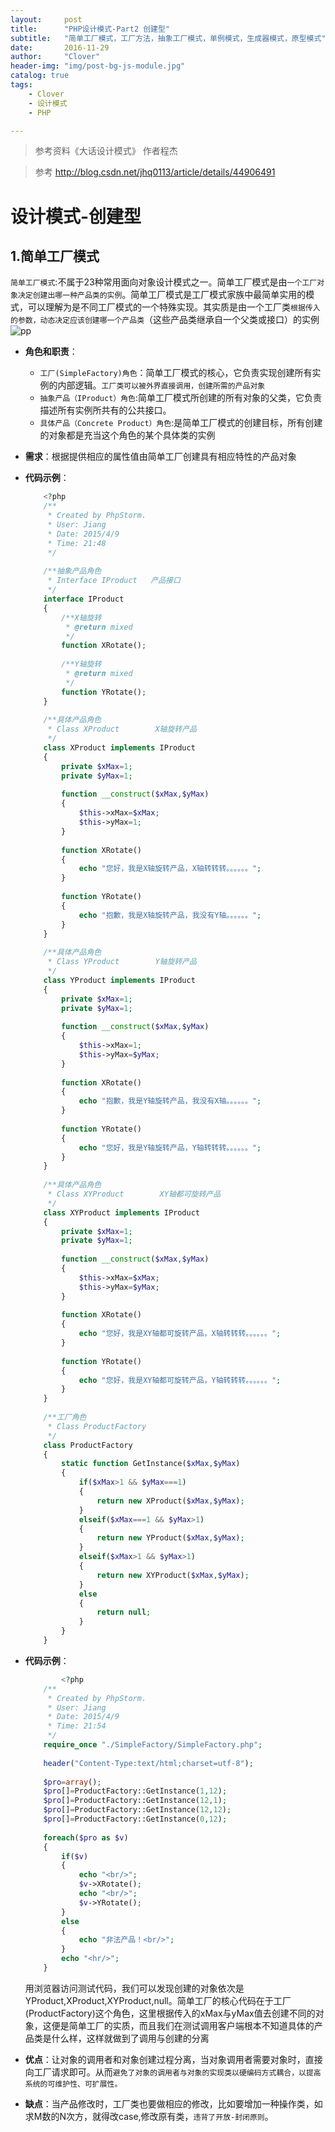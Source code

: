 ```yaml
---
layout:     post
title:      "PHP设计模式-Part2 创建型"
subtitle:   "简单工厂模式，工厂方法，抽象工厂模式，单例模式，生成器模式，原型模式"
date:       2016-11-29
author:     "Clover"
header-img: "img/post-bg-js-module.jpg"
catalog: true
tags:
    - Clover
    - 设计模式
    - PHP

---
```


> 参考资料《大话设计模式》
> 作者程杰

> 参考 http://blog.csdn.net/jhq0113/article/details/44906491

# 设计模式-创建型

## 1.简单工厂模式

`简单工厂模式`:不属于23种常用面向对象设计模式之一。简单工厂模式是由`一个工厂对象决定创建出哪一种产品类的实例`。简单工厂模式是工厂模式家族中最简单实用的模式，可以理解为是不同工厂模式的一个特殊实现。其实质是由一个工厂类`根据传入的参数，动态决定应该创建哪一个产品类`（这些产品类继承自一个父类或接口）的实例
![pp](http://clover.htmhub.com/img/20150409224555911.jpeg)

* **角色和职责**：

	* `工厂(SimpleFactory)角色`：简单工厂模式的核心，它负责实现创建所有实例的内部逻辑。`工厂类可以被外界直接调用，创建所需的产品对象`
	* `抽象产品（IProduct）角色`:简单工厂模式所创建的所有对象的父类，它负责描述所有实例所共有的公共接口。
	* `具体产品（Concrete Product）角色`:是简单工厂模式的创建目标，所有创建的对象都是充当这个角色的某个具体类的实例
* **需求**：根据提供相应的属性值由简单工厂创建具有相应特性的产品对象
* **代码示例**：

	```php
		<?php  
		/** 
		 * Created by PhpStorm. 
		 * User: Jiang 
		 * Date: 2015/4/9 
		 * Time: 21:48 
		 */  
		  
		/**抽象产品角色 
		 * Interface IProduct   产品接口 
		 */  
		interface IProduct  
		{  
		    /**X轴旋转 
		     * @return mixed 
		     */  
		    function XRotate();  
		  
		    /**Y轴旋转 
		     * @return mixed 
		     */  
		    function YRotate();  
		}  
		  
		/**具体产品角色 
		 * Class XProduct        X轴旋转产品 
		 */  
		class XProduct implements IProduct  
		{  
		    private $xMax=1;  
		    private $yMax=1;  
		  
		    function __construct($xMax,$yMax)  
		    {  
		        $this->xMax=$xMax;  
		        $this->yMax=1;  
		    }  
		  
		    function XRotate()  
		    {  
		        echo "您好，我是X轴旋转产品，X轴转转转。。。。。。";  
		    }  
		  
		    function YRotate()  
		    {  
		        echo "抱歉，我是X轴旋转产品，我没有Y轴。。。。。。";  
		    }  
		}  
		  
		/**具体产品角色 
		 * Class YProduct        Y轴旋转产品 
		 */  
		class YProduct implements IProduct  
		{  
		    private $xMax=1;  
		    private $yMax=1;  
		  
		    function __construct($xMax,$yMax)  
		    {  
		        $this->xMax=1;  
		        $this->yMax=$yMax;  
		    }  
		  
		    function XRotate()  
		    {  
		        echo "抱歉，我是Y轴旋转产品，我没有X轴。。。。。。";  
		    }  
		  
		    function YRotate()  
		    {  
		        echo "您好，我是Y轴旋转产品，Y轴转转转。。。。。。";  
		    }  
		}  
		  
		/**具体产品角色 
		 * Class XYProduct        XY轴都可旋转产品 
		 */  
		class XYProduct implements IProduct  
		{  
		    private $xMax=1;  
		    private $yMax=1;  
		  
		    function __construct($xMax,$yMax)  
		    {  
		        $this->xMax=$xMax;  
		        $this->yMax=$yMax;  
		    }  
		  
		    function XRotate()  
		    {  
		        echo "您好，我是XY轴都可旋转产品，X轴转转转。。。。。。";  
		    }  
		  
		    function YRotate()  
		    {  
		        echo "您好，我是XY轴都可旋转产品，Y轴转转转。。。。。。";  
		    }  
		}  
		  
		/**工厂角色 
		 * Class ProductFactory 
		 */  
		class ProductFactory  
		{  
		    static function GetInstance($xMax,$yMax)  
		    {  
		        if($xMax>1 && $yMax===1)  
		        {  
		            return new XProduct($xMax,$yMax);  
		        }  
		        elseif($xMax===1 && $yMax>1)  
		        {  
		            return new YProduct($xMax,$yMax);  
		        }  
		        elseif($xMax>1 && $yMax>1)  
		        {  
		            return new XYProduct($xMax,$yMax);  
		        }  
		        else  
		        {  
		            return null;  
		        }  
		    }  
		}  
	```
	
* **代码示例**：
	
	```php
			<?php  
		/** 
		 * Created by PhpStorm. 
		 * User: Jiang 
		 * Date: 2015/4/9 
		 * Time: 21:54 
		 */  
		require_once "./SimpleFactory/SimpleFactory.php";  
		  
		header("Content-Type:text/html;charset=utf-8");  
		  
		$pro=array();  
		$pro[]=ProductFactory::GetInstance(1,12);  
		$pro[]=ProductFactory::GetInstance(12,1);  
		$pro[]=ProductFactory::GetInstance(12,12);  
		$pro[]=ProductFactory::GetInstance(0,12);  
		  
		foreach($pro as $v)  
		{  
		    if($v)  
		    {  
		        echo "<br/>";  
		        $v->XRotate();  
		        echo "<br/>";  
		        $v->YRotate();  
		    }  
		    else  
		    {  
		        echo "非法产品！<br/>";  
		    }  
		    echo "<hr/>";  
		}  
	```
	
   用浏览器访问测试代码，我们可以发现创建的对象依次是YProduct,XProduct,XYProduct,null。简单工厂的核心代码在于工厂(ProductFactory)这个角色，这里根据传入的xMax与yMax值去创建不同的对象，这便是简单工厂的实质，而且我们在测试调用客户端根本不知道具体的产品类是什么样，这样就做到了调用与创建的分离
   
* **优点**：让对象的调用者和对象创建过程分离，当对象调用者需要对象时，直接向工厂请求即可。从而`避免了对象的调用者与对象的实现类以硬编码方式耦合，以提高系统的可维护性、可扩展性。`

* **缺点**：当产品修改时，工厂类也要做相应的修改，比如要增加一种操作类，如求M数的N次方，就得改case,修改原有类，`违背了开放-封闭原则`。

	
